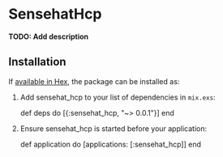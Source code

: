 # SensehatHcp

**TODO: Add description**

## Installation

If [available in Hex](https://hex.pm/docs/publish), the package can be installed as:

  1. Add sensehat_hcp to your list of dependencies in `mix.exs`:

        def deps do
          [{:sensehat_hcp, "~> 0.0.1"}]
        end

  2. Ensure sensehat_hcp is started before your application:

        def application do
          [applications: [:sensehat_hcp]]
        end

